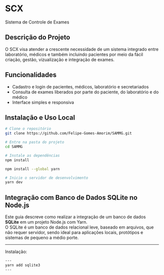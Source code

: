 
# SCX  

Sistema de Controle de Exames 


## Descrição do Projeto

O SCX visa atender a crescente necessidade de um sistema integrado entre laboratório, médicos e também incluindo pacientes por meio da fácil criação, gestão, vizualização e integração de exames.


##  Funcionalidades

- Cadastro e login de pacientes, médicos, laboratório e secretariados
- Consulta de exames liberados por parte do paciente, do laboratório e do médico
- Interface simples e responsiva




##  Instalação e Uso Local

```bash
# Clone o repositório
git clone https://github.com/Felipe-Gomes-Amorim/SAMMG.git

# Entre na pasta do projeto
cd SAMMG

# Instale as dependências
npm install

npm install --global yarn

# Inicie o servidor de desenvolvimento
yarn dev
````

## Integração com Banco de Dados SQLite no Node.js

Este guia descreve como realizar a integração de um banco de dados **SQLite** em um projeto Node.js com Yarn.  
O SQLite é um banco de dados relacional leve, baseado em arquivos, que não requer servidor, sendo ideal para aplicações locais, protótipos e sistemas de pequeno a médio porte.

---
Instalação:

```bash
---
yarn add sqlite3
---
